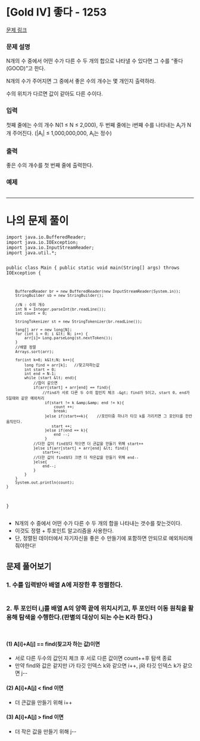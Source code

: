 <h1 id="gold-iv-좋다---1253">[Gold IV] 좋다 - 1253</h1>
<p><a href="https://www.acmicpc.net/problem/1253">문제 링크</a> </p>
<h3 id="문제-설명">문제 설명</h3>
<p>N개의 수 중에서 어떤 수가 다른 수 두 개의 합으로 나타낼 수 있다면 그 수를 “좋다(GOOD)”고 한다.</p>

<p>N개의 수가 주어지면 그 중에서 좋은 수의 개수는 몇 개인지 출력하라.</p>

<p>수의 위치가 다르면 값이 같아도 다른 수이다.</p>

<h3 id="입력">입력</h3>
 <p>첫째 줄에는 수의 개수 N(1 ≤ N ≤ 2,000), 두 번째 줄에는 i번째 수를 나타내는 A<sub>i</sub>가 N개 주어진다. (|A<sub>i</sub>| ≤ 1,000,000,000, A<sub>i</sub>는 정수)</p>

<h3 id="출력">출력</h3>
 <p>좋은 수의 개수를 첫 번째 줄에 출력한다.</p>

<h3 id="예제">예제</h3>
<p><img alt="" src="https://velog.velcdn.com/images/dev_ssj/post/b8cf67c7-a9c9-41e8-b21a-9366af9014b0/image.png" /></p>
<hr />
<h1 id="나의-문제-풀이">나의 문제 풀이</h1>
<pre><code class="language-java">import java.io.BufferedReader;
import java.io.IOException;
import java.io.InputStreamReader;
import java.util.*;

public class Main {
    public static void main(String[] args) throws IOException {

        BufferedReader br = new BufferedReader(new InputStreamReader(System.in));
        StringBuilder sb = new StringBuilder();

        //N : 수의 개수
        int N = Integer.parseInt(br.readLine());
        int count = 0;

        StringTokenizer st = new StringTokenizer(br.readLine());

        long[] arr = new long[N];
        for (int i = 0; i &lt; N; i++) {
            arr[i]= Long.parseLong(st.nextToken());
        }
        //배열 정렬
        Arrays.sort(arr);

        for(int k=0; k&lt;N; k++){
            long find = arr[k];   //찾고자하는값
            int start = 0;
            int end = N-1;
            while (start &lt; end){
                //합이 같으면
                if(arr[start] + arr[end] == find){
                    //find가 서로 다른 두 수의 합인지 체크 -&gt; find가 5이고, start 0, end가 5일때와 같은 예외처리
                     if(start != k &amp;&amp; end != k){
                         count ++;
                         break;
                     }else if(start==k){    //포인터중 하나가 타깃 k를 가리키면 그 포인터를 한칸 움직인다.
                        start ++;
                     }else if(end == k){
                         end --;
                     }
                //더한 값이 find보다 작으면 더 큰값을 만들기 위해 start++
                }else if(arr[start] + arr[end] &lt; find){
                    start++;
                //더한 값이 find보다 크면 더 작은값을 만들기 위해 end--    
                }else{
                    end--;
                }
            }
        }
        System.out.println(count);
    }
}</code></pre>
<ul>
<li>N개의 수 중에서 어떤 수가 다른 수 두 개의 합을 나타내는 갯수를 찾는것이다.</li>
<li>이것도 정렬 + 투포인트 알고리즘을 사용한다.</li>
<li>단, 정렬된 데이터에서 자기자신을 좋은 수 만들기에 포함하면 안되므로 예외처리해줘야한다!</li>
</ul>
<h2 id="문제-풀어보기">문제 풀어보기</h2>
<h3 id="1-수를-입력받아-배열-a에-저장한-후-정렬한다">1. 수를 입력받아 배열 A에 저장한 후 정렬한다.</h3>
<p><img alt="" src="https://velog.velcdn.com/images/dev_ssj/post/634d69b1-05f2-48de-a5c2-e6e2b6a2b092/image.png" /></p>
<h3 id="2-투-포인터-ij를-배열-a의-양쪽-끝에-위치시키고-투-포인터-이동-원칙을-활용해-탐색을-수행한다판별의-대상이-되는-수는-k라-한다">2. 투 포인터 i,j를 배열 A의 양쪽 끝에 위치시키고, 투 포인터 이동 원칙을 활용해 탐색을 수행한다.(판별의 대상이 되는 수는 K라 한다.)</h3>
<p><img alt="" src="https://velog.velcdn.com/images/dev_ssj/post/ac13c291-80fb-4d58-9442-199aa4cb332c/image.png" /></p>
<p><img alt="" src="https://velog.velcdn.com/images/dev_ssj/post/a1cdd09c-152c-46bc-95b9-3484a06a287b/image.png" /></p>
<h4 id="1-aiaj--find찾고자-하는-값이면">(1) A[i]+A[j] == find(찾고자 하는 값)이면</h4>
<ul>
<li>서로 다른 두수의 값인지 체크 후 서로 다른 값이면 count++후 탐색 종료</li>
<li>만약 find와 값은 같지만 i가 타깃 인덱스 k와 같으면 i++, j와 타깃 인덱스 k가 같으면 j--</li>
</ul>
<h4 id="2-aiaj--find-이면">(2) A[i]+A[j] &lt; find 이면</h4>
<ul>
<li>더 큰값을 만들기 위해 i++</li>
</ul>
<h4 id="3-aiaj--find-이면">(3) A[i]+A[j] &gt; find 이면</h4>
<ul>
<li>더 작은 값을 만들기 위해 j--</li>
</ul>